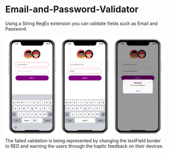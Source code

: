 # Email-and-Password-Validator
Using a String RegEx extension you can validate fields such as Email and Password.

![](images/simulator.png)
The failed validation is being represented by changing the textField border to RED and warning the users through the haptic feedback on their devices.
